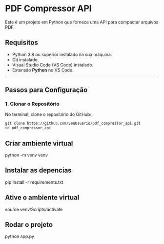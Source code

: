 # PDF Compressor API

Este é um projeto em Python que fornece uma API para compactar arquivos PDF.

## Requisitos

- Python 3.8 ou superior instalado na sua máquina.
- Git instalado.
- Visual Studio Code (VS Code) instalado.
- Extensão **Python** no VS Code.

---

## Passos para Configuração

### 1. Clonar o Repositório

No terminal, clone o repositório do GitHub:

```bash
git clone https://github.com/SeuUsuario/pdf_compressor_api.git
cd pdf_compressor_api
```

## Criar ambiente virtual

python -m venv venv

## Instalar as depencias

pip install -r requirements.txt

## Ative o ambiente virtual

source venv/Scripts/activate

## Rodar o projeto

python app.py
